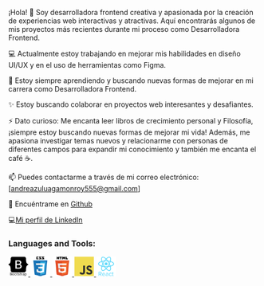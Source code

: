 


¡Hola! 👋 Soy desarrolladora frontend creativa y apasionada por la creación de experiencias web interactivas y atractivas. Aquí encontrarás algunos de mis proyectos más recientes durante mi proceso como Desarrolladora Frontend.


💻 Actualmente estoy trabajando en mejorar mis habilidades en diseño UI/UX y en el uso de herramientas como Figma.

🌱 Estoy siempre aprendiendo y buscando nuevas formas de mejorar en mi carrera como Desarrolladora Frontend.

✨ Estoy buscando colaborar en proyectos web interesantes y desafiantes.


⚡ Dato curioso: Me encanta leer libros de crecimiento personal y Filosofía, ¡siempre estoy buscando nuevas formas de mejorar mi vida! Además, me apasiona        investigar temas nuevos y relacionarme con personas  de diferentes campos para expandir mi conocimiento y también me encanta el café ☕.

📫 Puedes contactarme a través de mi correo electrónico: [andreazuluagamonroy555@gmail.com]

🦋 Encuéntrame en [Github](https://github.com/andreazu14)

  💻[Mi perfil de LinkedIn](https://www.linkedin.com/in/andrea-zuluaga-monroy/)





<h3 align="left">Languages and Tools:</h3>

<p align="left"> <a href="https://getbootstrap.com" target="_blank" rel="noreferrer"> <img src="https://raw.githubusercontent.com/devicons/devicon/master/icons/bootstrap/bootstrap-plain-wordmark.svg" alt="bootstrap" width="40" height="40"/> </a> <a href="https://www.w3schools.com/css/" target="_blank" rel="noreferrer"> <img src="https://raw.githubusercontent.com/devicons/devicon/master/icons/css3/css3-original-wordmark.svg" alt="css3" width="40" height="40"/> </a> <a href="https://www.w3.org/html/" target="_blank" rel="noreferrer"> <img src="https://raw.githubusercontent.com/devicons/devicon/master/icons/html5/html5-original-wordmark.svg" alt="html5" width="40" height="40"/> </a> <a href="https://developer.mozilla.org/en-US/docs/Web/JavaScript" target="_blank" rel="noreferrer"> <img src="https://raw.githubusercontent.com/devicons/devicon/master/icons/javascript/javascript-original.svg" alt="javascript" width="40" height="40"/> </a> <a href="https://reactjs.org/" target="_blank" rel="noreferrer"> <img src="https://raw.githubusercontent.com/devicons/devicon/master/icons/react/react-original-wordmark.svg" alt="react" width="40" height="40"/> </a> </p>

